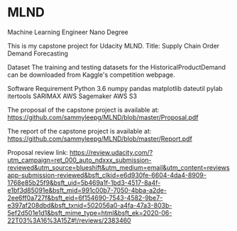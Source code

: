 # MLND
Machine Learning Engineer Nano Degree


This is my capstone project for Udacity MLND.
Title: Supply Chain Order Demand Forecasting

Dataset
The training and testing datasets for the HistoricalProductDemand can be downloaded from Kaggle's competition webpage.

Software Requirement
Python 3.6
numpy 
pandas
matplotlib
dateutil
pylab
itertools
SARIMAX
AWS Sagemaker
AWS S3

The proposal of the capstone project is available at: https://github.com/sammyleepg/MLND/blob/master/Proposal.pdf

The report of the capstone project is available at: https://github.com/sammyleepg/MLND/blob/master/Report.pdf


Proposal review link: https://review.udacity.com/?utm_campaign=ret_000_auto_ndxxx_submission-reviewed&utm_source=blueshift&utm_medium=email&utm_content=reviewsapp-submission-reviewed&bsft_clkid=e6d930fe-6604-4da4-8909-1768e85b25f9&bsft_uid=5b469a1f-1bd3-4517-8a4f-e1bf3d85091e&bsft_mid=991c00b7-7050-4bba-a2de-2ee6ff0a727f&bsft_eid=6f154690-7543-4582-9be7-e397af208dbd&bsft_txnid=502056a0-a4fa-47a3-803b-5ef2d501e1d1&bsft_mime_type=html&bsft_ek=2020-06-22T03%3A16%3A15Z#!/reviews/2383460

